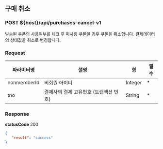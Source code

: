 ## 구매 취소
### POST ${host}/api/purchases-cancel-v1

발송된 쿠폰의 사용여부를 체크 후 미사용 쿠폰일 경우 쿠폰을 취소합니다.
결제데이터의 상태값을 취소로 변경합니다.

### Request
|파라미터명|설명|형|필수
|-|-|-|-|
|nonmemberId|비회원 아이디|Integer|*|
|tno|결제사의 결제 고유번호 (트랜잭션 번호)|String|*|

### Response
**statusCode** 200

```json
{
   "result": "success"
}
```